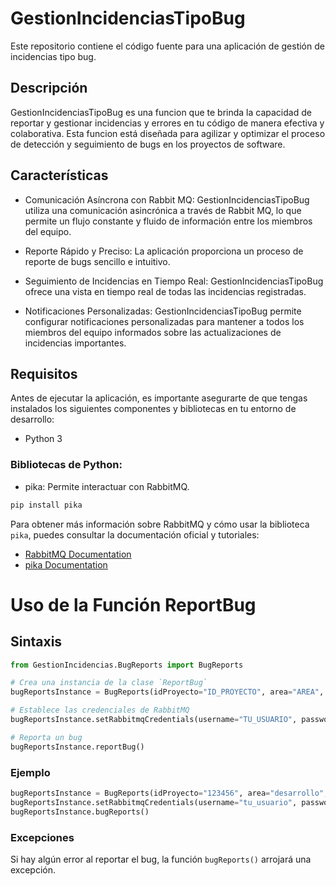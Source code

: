 # GestionIncidenciasTipoBug

Este repositorio contiene el código fuente para una aplicación de gestión de incidencias tipo bug.

## Descripción
GestionIncidenciasTipoBug es una funcion que te brinda la capacidad de reportar y gestionar incidencias y errores en tu código de manera efectiva y colaborativa. Esta funcion está diseñada para agilizar y optimizar el proceso de detección y seguimiento de bugs en los proyectos de software.

## Características

- Comunicación Asíncrona con Rabbit MQ: GestionIncidenciasTipoBug utiliza una comunicación asincrónica a través de Rabbit MQ, lo que permite un flujo constante y fluido de información entre los miembros del equipo. 

- Reporte Rápido y Preciso: La aplicación proporciona un proceso de reporte de bugs sencillo e intuitivo. 

- Seguimiento de Incidencias en Tiempo Real: GestionIncidenciasTipoBug ofrece una vista en tiempo real de todas las incidencias registradas. 

- Notificaciones Personalizadas: GestionIncidenciasTipoBug permite configurar notificaciones personalizadas para mantener a todos los miembros del equipo informados sobre las actualizaciones de incidencias importantes.

## Requisitos
Antes de ejecutar la aplicación, es importante asegurarte de que tengas instalados los siguientes componentes y bibliotecas en tu entorno de desarrollo:

- Python 3
### Bibliotecas de Python:
- pika: Permite interactuar con RabbitMQ.

```python
pip install pika
```

Para obtener más información sobre RabbitMQ y cómo usar la biblioteca `pika`, puedes consultar la documentación oficial y tutoriales:

- [RabbitMQ Documentation](https://www.rabbitmq.com/)
- [pika Documentation](https://pypi.org/project/pika/)

# Uso de la Función ReportBug

## Sintaxis

```python
from GestionIncidencias.BugReports import BugReports

# Crea una instancia de la clase `ReportBug`
bugReportsInstance = BugReports(idProyecto="ID_PROYECTO", area="AREA", título="TITULO")

# Establece las credenciales de RabbitMQ
bugReportsInstance.setRabbitmqCredentials(username="TU_USUARIO", password="TU_CONTRASEÑA", host="DIRECCIÓN_DEL_SERVIDOR", queue="NOMBRE_DE_LA_COLA")

# Reporta un bug
bugReportsInstance.reportBug()
```

### Ejemplo

```python
bugReportsInstance = BugReports(idProyecto="123456", area="desarrollo", título="Error en la función `foo()`")
bugReportsInstance.setRabbitmqCredentials(username="tu_usuario", password="tu_contraseña", host="dirección_del_servidor", queue="nombre_de_la_cola")
bugReportsInstance.bugReports()
```

### Excepciones
Si hay algún error al reportar el bug, la función `bugReports()` arrojará una excepción.